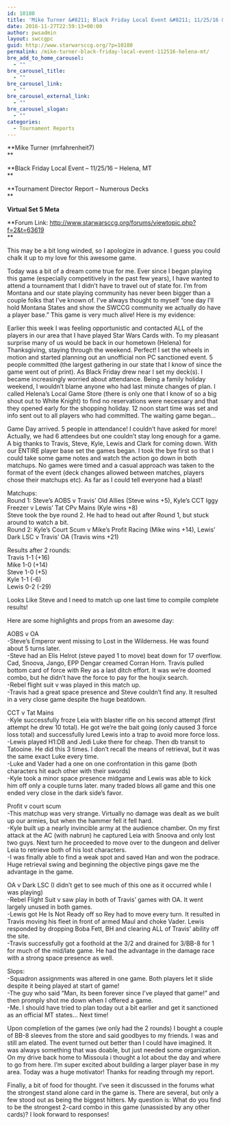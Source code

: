 ```yaml
---
id: 10180
title: 'Mike Turner &#8211; Black Friday Local Event &#8211; 11/25/16 &#8211; Helena, MT'
date: 2016-11-27T22:59:13+00:00
author: pwsadmin
layout: swccgpc
guid: http://www.starwarsccg.org/?p=10180
permalink: /mike-turner-black-friday-local-event-112516-helena-mt/
bre_add_to_home_carousel:
  - ""
bre_carousel_title:
  - ""
bre_carousel_link:
  - ""
bre_carousel_external_link:
  - ""
bre_carousel_slogan:
  - ""
categories:
  - Tournament Reports
---
```

**Mike Turner (mrfahrenheit7)  
** 

**Black Friday Local Event &#8211; 11/25/16 &#8211; Helena, MT  
** 

**Tournament Director Report &#8211; Numerous Decks  
** 

**Virtual Set 5 Meta**

**Forum Link: http://www.starwarsccg.org/forums/viewtopic.php?f=2&t=63619  
** 

This may be a bit long winded, so I apologize in advance. I guess you could chalk it up to my love for this awesome game.

Today was a bit of a dream come true for me. Ever since I began playing this game (especially competitively in the past few years), I have wanted to attend a tournament that I didn&#8217;t have to travel out of state for. I&#8217;m from Montana and our state playing community has never been bigger than a couple folks that I&#8217;ve known of. I&#8217;ve always thought to myself &#8220;one day I&#8217;ll hold Montana States and show the SWCCG community we actually do have a player base.&#8221; This game is very much alive! Here is my evidence:

Earlier this week I was feeling opportunistic and contacted ALL of the players in our area that I have played Star Wars Cards with. To my pleasant surprise many of us would be back in our hometown (Helena) for Thanksgiving, staying through the weekend. Perfect! I set the wheels in motion and started planning out an unofficial non PC sanctioned event. 5 people committed (the largest gathering in our state that I know of since the game went out of print). As Black Friday drew near I set my deck(s). I became increasingly worried about attendance. Being a family holiday weekend, I wouldn&#8217;t blame anyone who had last minute changes of plan. I called Helena&#8217;s Local Game Store (there is only one that I know of so a big shout out to White Knight) to find no reservations were necessary and that they opened early for the shopping holiday. 12 noon start time was set and info sent out to all players who had committed. The waiting game began&#8230;

Game Day arrived. 5 people in attendance! I couldn&#8217;t have asked for more! Actually, we had 6 attendees but one couldn&#8217;t stay long enough for a game. A big thanks to Travis, Steve, Kyle, Lewis and Clark for coming down. With our ENTIRE player base set the games began. I took the bye first so that I could take some game notes and watch the action go down in both matchups. No games were timed and a casual approach was taken to the format of the event (deck changes allowed between matches, players chose their matchups etc). As far as I could tell everyone had a blast!

Matchups:  
Round 1: Steve&#8217;s AOBS v Travis&#8217; Old Allies (Steve wins +5), Kyle&#8217;s CCT Iggy Freezer v Lewis&#8217; Tat CPv Mains (Kyle wins +8)  
Steve took the bye round 2. He had to head out after Round 1, but stuck around to watch a bit.  
Round 2: Kyle&#8217;s Court Scum v Mike&#8217;s Profit Racing (Mike wins +14), Lewis&#8217; Dark LSC v Travis&#8217; OA (Travis wins +21)

Results after 2 rounds:  
Travis 1-1 (+16)  
Mike 1-0 (+14)  
Steve 1-0 (+5)  
Kyle 1-1 (-6)  
Lewis 0-2 (-29)

Looks Like Steve and I need to match up one last time to compile complete results!

Here are some highlights and props from an awesome day:

AOBS v OA  
-Steve&#8217;s Emperor went missing to Lost in the Wilderness. He was found about 5 turns later.  
-Steve had an Elis Helrot (steve payed 1 to move) beat down for 17 overflow. Cad, Snoova, Jango, EPP Dengar creamed Corran Horn. Travis pulled bottom card of force with Rey as a last ditch effort. It was we&#8217;re doomed combo, but he didn&#8217;t have the force to pay for the houjix search.  
-Rebel flight suit v was played in this match up.  
-Travis had a great space presence and Steve couldn&#8217;t find any. It resulted in a very close game despite the huge beatdown.

CCT v Tat Mains  
-Kyle successfully froze Leia with blaster rifle on his second attempt (first attempt he drew 10 total). He got we&#8217;re the bait going (only caused 3 force loss total) and successfully lured Lewis into a trap to avoid more force loss.  
-Lewis played H1:DB and Jedi Luke there for cheap. Then db transit to Tatooine. He did this 3 times. I don&#8217;t recall the means of retrieval, but it was the same exact Luke every time.  
-Luke and Vader had a one on one confrontation in this game (both characters hit each other with their swords)  
-Kyle took a minor space presence midgame and Lewis was able to kick him off only a couple turns later. many traded blows all game and this one ended very close in the dark side&#8217;s favor.

Profit v court scum  
-This matchup was very strange. Virtually no damage was dealt as we built up our armies, but when the hammer fell it fell hard.  
-Kyle built up a nearly invincible army at the audience chamber. On my first attack at the AC (with nabrun) he captured Leia with Snoova and only lost two guys. Next turn he proceeded to move over to the dungeon and deliver Leia to retrieve both of his lost characters.  
-I was finally able to find a weak spot and saved Han and won the podrace. Huge retrieval swing and beginning the objective pings gave me the advantage in the game.

OA v Dark LSC (I didn&#8217;t get to see much of this one as it occurred while I was playing)  
-Rebel Flight Suit v saw play in both of Travis&#8217; games with OA. It went largely unused in both games.  
-Lewis got He Is Not Ready off so Rey had to move every turn. It resulted in Travis moving his fleet in front of armed Maul and choke Vader. Lewis responded by dropping Boba Fett, BH and clearing ALL of Travis&#8217; ability off the site.  
-Travis successfully got a foothold at the 3/2 and drained for 3/BB-8 for 1 for much of the mid/late game. He had the advantage in the damage race with a strong space presence as well.

Slops:  
-Squadron assignments was altered in one game. Both players let it slide despite it being played at start of game!  
-The guy who said &#8220;Man, its been forever since I&#8217;ve played that game!&#8221; and then promply shot me down when I offered a game.  
-Me. I should have tried to plan today out a bit earlier and get it sanctioned as an official MT states&#8230; Next time!

Upon completion of the games (we only had the 2 rounds) I bought a couple of BB-8 sleeves from the store and said goodbyes to my friends. I was and still am elated. The event turned out better than I could have imagined. It was always something that was doable, but just needed some organization. On my drive back home to Missoula i thought a lot about the day and where to go from here. I&#8217;m super excited about building a larger player base in my area. Today was a huge motivator! Thanks for reading through my report.

Finally, a bit of food for thought. I&#8217;ve seen it discussed in the forums what the strongest stand alone card in the game is. There are several, but only a few stood out as being the biggest hitters. My question is: What do you find to be the strongest 2-card combo in this game (unassisted by any other cards)? I look forward to responses!